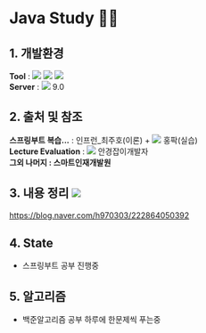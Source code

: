 # Java Study 👨‍💻

## 1. 개발환경
<Strong>Tool</Strong> :  <img src="https://img.shields.io/badge/Eclipse IDE-2C2255?style=flat-square&logo=Eclipse IDE&logoColor=white"/> <img src="https://img.shields.io/badge/Java-40AEF0?style=flat-square&logo=Java&logoColor=white"/>  <img src="https://img.shields.io/badge/SpringBoot-6DB33F?style=flat-square&logo=SpringBoot&logoColor=white"/> <br>
<Strong>Server</Strong> : <img src="https://img.shields.io/badge/Apache Tomcat-F8DC75?style=flat-square&logo=Apache Tomcat&logoColor=white"> 9.0

## 2. 출처 및 참조
<b>스프링부트 복습...</b> : 인프런_최주호(이론) + <img src="https://img.shields.io/badge/Youtube-FF0000?style=flat-square&logo=Youtube&logoColor=white"/> 홍팍(실습) <br>
<b>Lecture Evaluation</b> : <img src="https://img.shields.io/badge/Youtube-FF0000?style=flat-square&logo=Youtube&logoColor=white"/> 안경잡이개발자 <br>
<b> 그외 나머지 : 스마트인재개발원</b>

## 3. 내용 정리 <img src="https://img.shields.io/badge/ My blog-03C75A?style=flat-square&logo=Naver&logoColor=white&link=https://blog.naver.com/h970303"/>
https://blog.naver.com/h970303/222864050392

## 4. State
- 스프링부트 공부 진행중

## 5. 알고리즘
- 백준알고리즘 공부 하루에 한문제씩 푸는중
